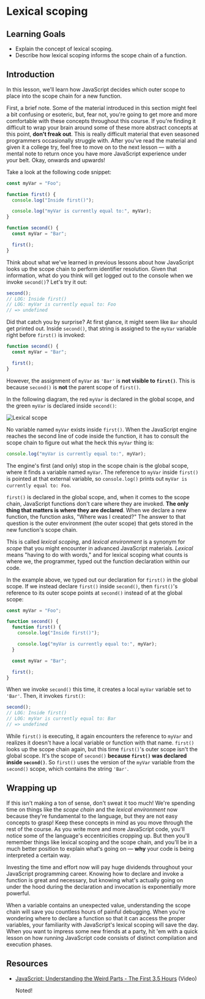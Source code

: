 # Lexical scoping

## Learning Goals

- Explain the concept of lexical scoping.
- Describe how lexical scoping informs the scope chain of a function.

## Introduction

In this lesson, we'll learn how JavaScript decides which outer scope to place
into the scope chain for a new function.

First, a brief note. Some of the material introduced in this section might feel
a bit confusing or esoteric, but, fear not, you're going to get more and more
comfortable with these concepts throughout this course. If you're finding it
difficult to wrap your brain around some of these more abstract concepts at this
point, **don't freak out**. This is really difficult material that even seasoned
programmers occasionally struggle with. After you've read the material and given
it a college try, feel free to move on to the next lesson — with a mental note
to return once you have more JavaScript experience under your belt. Okay,
onwards and upwards!

Take a look at the following code snippet:

```js
const myVar = "Foo";

function first() {
  console.log("Inside first()");

  console.log("myVar is currently equal to:", myVar);
}

function second() {
  const myVar = "Bar";

  first();
}
```

Think about what we've learned in previous lessons about how JavaScript looks up
the scope chain to perform identifier resolution. Given that information, what
do you think will get logged out to the console when we invoke `second()`? Let's
try it out:

```js
second();
// LOG: Inside first()
// LOG: myVar is currently equal to: Foo
// => undefined
```

Did that catch you by surprise? At first glance, it might seem like `Bar` should
get printed out. Inside `second()`, that string is assigned to the `myVar`
variable right before `first()` is invoked:

```js
function second() {
  const myVar = "Bar";

  first();
}
```

However, the assignment of `myVar` as `'Bar'` is **not visible to `first()`**.
This is because `second()` is **not** the parent scope of `first()`.

In the following diagram, the red `myVar` is declared in the global scope, and
the green `myVar` is declared inside `second()`:

![Lexical scope](https://curriculum-content.s3.amazonaws.com/web-development/js/principles/lexical-scoping-readme/lexical_scope.png)

No variable named `myVar` exists inside `first()`. When the JavaScript engine
reaches the second line of code inside the function, it has to consult the scope
chain to figure out what the heck this `myVar` thing is:

```js
console.log("myVar is currently equal to:", myVar);
```

The engine's first (and only) stop in the scope chain is the global scope, where
it finds a variable named `myVar`. The reference to `myVar` inside `first()` is
pointed at that external variable, so `console.log()` prints out
`myVar is currently equal to: Foo`.

`first()` is declared in the global scope, and, when it comes to the scope
chain, JavaScript functions don't care where they are invoked. **The only thing
that matters is where they are declared**. When we declare a new function, the
function asks, "Where was I created?" The answer to that question is the outer
environment (the outer scope) that gets stored in the new function's scope
chain.

This is called _lexical scoping_, and _lexical environment_ is a synonym for
_scope_ that you might encounter in advanced JavaScript materials. _Lexical_
means "having to do with words," and for lexical scoping what counts is where
we, the programmer, typed out the function declaration within our code.

In the example above, we typed out our declaration for `first()` in the global
scope. If we instead declare `first()` inside `second()`, then `first()`'s
reference to its outer scope points at `second()` instead of at the global
scope:

```js
const myVar = "Foo";

function second() {
  function first() {
    console.log("Inside first()");

    console.log("myVar is currently equal to:", myVar);
  }

  const myVar = "Bar";

  first();
}
```

When we invoke `second()` this time, it creates a local `myVar` variable set to
`'Bar'`. Then, it invokes `first()`:

```js
second();
// LOG: Inside first()
// LOG: myVar is currently equal to: Bar
// => undefined
```

While `first()` is executing, it again encounters the reference to `myVar` and
realizes it doesn't have a local variable or function with that name. `first()`
looks up the scope chain again, but this time `first()`'s outer scope isn't the
global scope. It's the scope of `second()` **because `first()` was declared
inside `second()`**. So `first()` uses the version of the `myVar` variable from
the `second()` scope, which contains the string `'Bar'`.

## Wrapping up

If this isn't making a ton of sense, don't sweat it too much! We're spending
time on things like the _scope chain_ and the _lexical environment_ now because
they're fundamental to the language, but they are not easy concepts to grasp!
Keep these concepts in mind as you move through the rest of the course. As you
write more and more JavaScript code, you'll notice some of the language's
eccentricities cropping up. But then you'll remember things like lexical scoping
and the scope chain, and you'll be in a much better position to explain what's
going on — **why** your code is being interpreted a certain way.

Investing the time and effort now will pay huge dividends throughout your
JavaScript programming career. Knowing how to declare and invoke a function is
great and necessary, but knowing what's actually going on under the hood during
the declaration and invocation is exponentially more powerful.

When a variable contains an unexpected value, understanding the scope chain will
save you countless hours of painful debugging. When you're wondering where to
declare a function so that it can access the proper variables, your familiarity
with JavaScript's lexical scoping will save the day. When you want to impress
some new friends at a party, hit 'em with a quick lesson on how running
JavaScript code consists of distinct compilation and execution phases.

## Resources

-
  [JavaScript: Understanding the Weird Parts - The First 3.5 Hours](https://www.youtube.com/watch?v=Bv_5Zv5c-Ts)
  (Video)

  Noted!
